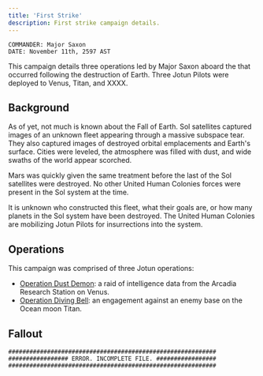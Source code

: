 ```yaml
---
title: 'First Strike'
description: First strike campaign details.
---
```


```
COMMANDER: Major Saxon
DATE: November 11th, 2597 AST
```

This campaign details three operations led by Major Saxon aboard the that occurred following the destruction of Earth. Three Jotun Pilots were deployed to Venus, Titan, and XXXX.

## Background

As of yet, not much is known about the Fall of Earth. Sol satellites captured images of an unknown fleet appearing through a massive subspace tear. They also captured images of destroyed orbital emplacements and Earth's surface. Cities were leveled, the atmosphere was filled with dust, and wide swaths of the world appear scorched.

Mars was quickly given the same treatment before the last of the Sol satellites were destroyed. No other United Human Colonies forces were present in the Sol system at the time.

It is unknown who constructed this fleet, what their goals are, or how many planets in the Sol system have been destroyed. The United Human Colonies are mobilizing Jotun Pilots for insurrections into the system.

## Operations

This campaign was comprised of three Jotun operations:

- [Operation Dust Demon](../operations/operation-dust-demon/): a raid of intelligence data from the Arcadia Research Station on Venus.
- [Operation Diving Bell](../operations/operation-diving-bell/): an engagement against an enemy base on the Ocean moon Titan.

## Fallout

```
###########################################################
################# ERROR. INCOMPLETE FILE. #################
###########################################################
```
